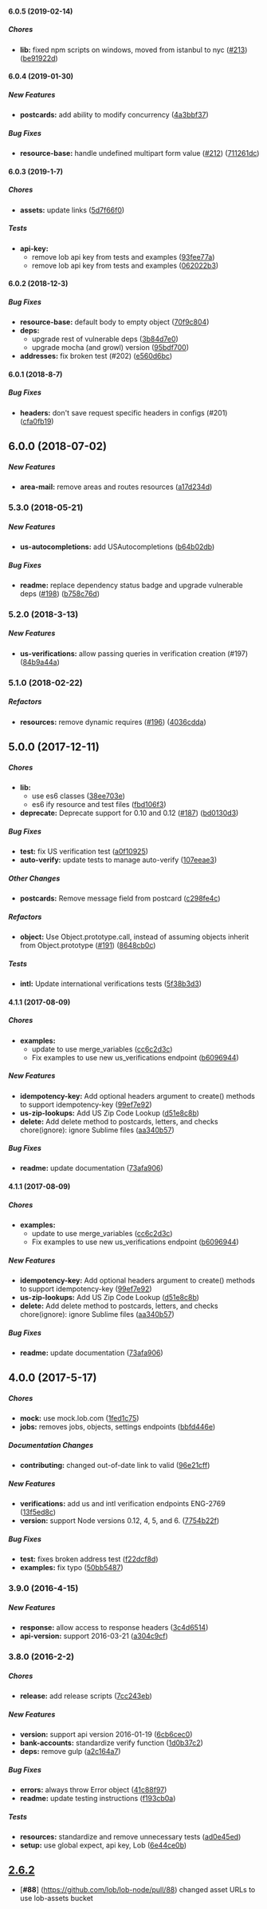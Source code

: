 #### 6.0.5 (2019-02-14)

##### Chores

* **lib:** fixed npm scripts on windows, moved from istanbul to nyc ([#213](https://github.com/lob/lob-node/pull/213)) ([be91922d](https://github.com/lob/lob-node/commit/be91922d59e4fa9cc747c0e8ae2523b6f5d319c6))

#### 6.0.4 (2019-01-30)

##### New Features

* **postcards:** add ability to modify concurrency ([4a3bbf37](https://github.com/lob/lob-node/commit/4a3bbf373727c7c2bd9098b8425988a4adfd70d8))

##### Bug Fixes

* **resource-base:** handle undefined multipart form value ([#212](https://github.com/lob/lob-node/pull/212)) ([711261dc](https://github.com/lob/lob-node/commit/711261dc23d9f09e8ae7050248068219775fb6eb))

#### 6.0.3 (2019-1-7)

##### Chores

* **assets:** update links ([5d7f66f0](https://github.com/lob/lob-node/commit/5d7f66f0487151a3b50b8d4581fe5b2cfa9474a9))

##### Tests

* **api-key:**
  * remove lob api key from tests and examples ([93fee77a](https://github.com/lob/lob-node/commit/93fee77a156c53eb9454fc0be3a4d220e1943d08))
  * remove lob api key from tests and examples ([062022b3](https://github.com/lob/lob-node/commit/062022b3cc89b921db4a1dec863d687d0db9dabb))

#### 6.0.2 (2018-12-3)

##### Bug Fixes

* **resource-base:** default body to empty object ([70f9c804](https://github.com/lob/lob-node/commit/70f9c804e1dabd2360afcf307e2e98b4787d46d9))
* **deps:**
  * upgrade rest of vulnerable deps ([3b84d7e0](https://github.com/lob/lob-node/commit/3b84d7e09b29b7cbd4718396f8fba7d74bc5b7ec))
  * upgrade mocha (and growl) version ([95bdf700](https://github.com/lob/lob-node/commit/95bdf700d99986d03cb85ad09d300df1557e8abf))
* **addresses:** fix broken test (#202) ([e560d6bc](https://github.com/lob/lob-node/commit/e560d6bc207f8d5964470ce1b9b9883829f198e3))

#### 6.0.1 (2018-8-7)

##### Bug Fixes

* **headers:** don't save request specific headers in configs (#201) ([cfa0fb19](https://github.com/lob/lob-node/commit/cfa0fb191581aef2aa4a42c8ca554446700956d8))

## 6.0.0 (2018-07-02)

##### New Features

* **area-mail:** remove areas and routes resources ([a17d234d](https://github.com/lob/lob-node/commit/a17d234da61f38c9a254642109a85aa6a5622810))

### 5.3.0 (2018-05-21)

##### New Features

* **us-autocompletions:**  add USAutocompletions ([b64b02db](https://github.com/lob/lob-node/commit/b64b02db3712d92a6934c37629c804debdfcb42c))

##### Bug Fixes

* **readme:**  replace dependency status badge and upgrade vulnerable deps ([#198](https://github.com/lob/lob-node/pull/198)) ([b758c76d](https://github.com/lob/lob-node/commit/b758c76d3cdd24d379c13ad5189dce4e28efe45e))

### 5.2.0 (2018-3-13)

##### New Features

* **us-verifications:** allow passing queries in verification creation (#197) ([84b9a44a](https://github.com/lob/lob-node/commit/84b9a44a0044eccc33bc8e1a839c54f9ae5cb067))

### 5.1.0 (2018-02-22)

##### Refactors

* **resources:** remove dynamic requires ([#196](https://github.com/lob/lob-node/pull/196)) ([4036cdda](https://github.com/lob/lob-node/commit/4036cdda417fc859dbe737eef48c78d97e38c1a8))

## 5.0.0 (2017-12-11)

##### Chores

* **lib:**
  * use es6 classes ([38ee703e](https://github.com/lob/lob-node/commit/38ee703e2e03703d4029a922144db53d51320c01))
  * es6 ify resource and test files ([fbd106f3](https://github.com/lob/lob-node/commit/fbd106f3554dafefc6c0e99d24959eaf7970b6fb))
* **deprecate:** Deprecate support for 0.10 and 0.12 ([#187](https://github.com/lob/lob-node/pull/187)) ([bd0130d3](https://github.com/lob/lob-node/commit/bd0130d31ff7df699d423043098385cdbec362a7))

##### Bug Fixes

* **test:** fix US verification test ([a0f10925](https://github.com/lob/lob-node/commit/a0f10925bd4e244d69c53c1e9097f3c04f70f5e5))
* **auto-verify:** update tests to manage auto-verify ([107eeae3](https://github.com/lob/lob-node/commit/107eeae3702290174438fd38ef0ab6d9193b3725))

##### Other Changes

* **postcards:** Remove message field from postcard ([c298fe4c](https://github.com/lob/lob-node/commit/c298fe4c5eace7d746b0215b3f7e5958ae0d18c8))

##### Refactors

* **object:** Use Object.prototype.call, instead of assuming objects inherit from Object.prototype ([#191](https://github.com/lob/lob-node/pull/191)) ([8648cb0c](https://github.com/lob/lob-node/commit/8648cb0cc192650352a061a8c110d09d7345ccf3))

##### Tests

* **intl:** Update international verifications tests ([5f38b3d3](https://github.com/lob/lob-node/commit/5f38b3d3df4b0d44bedd5bbbf5969a5279590b57))

#### 4.1.1 (2017-08-09)

##### Chores

* **examples:**
  * update to use merge_variables ([cc6c2d3c](https://github.com/lob/lob-node/commit/cc6c2d3c96492f52e0c6a173380985fa691ee86b))
  * Fix examples to use new us_verifications endpoint ([b6096944](https://github.com/lob/lob-node/commit/b6096944843d1a9ee67632ee6a27688bb3da381a))

##### New Features

* **idempotency-key:** Add optional headers argument to create() methods to support idempotency-key ([99ef7e92](https://github.com/lob/lob-node/commit/99ef7e92cc8e57608553abdd3b8acd38abe08cf3))
* **us-zip-lookups:** Add US Zip Code Lookup ([d51e8c8b](https://github.com/lob/lob-node/commit/d51e8c8b8f6a9facb1df94d80b230a2387a9e05f))
* **delete:** Add delete method to postcards, letters, and checks chore(ignore): ignore Sublime files ([aa340b57](https://github.com/lob/lob-node/commit/aa340b579cc87999dc7c0ed1cc571e30cefafbda))

##### Bug Fixes

* **readme:** update documentation ([73afa906](https://github.com/lob/lob-node/commit/73afa906bd393097a3a4d18988e80f8bf6c4308b))

#### 4.1.1 (2017-08-09)

##### Chores

* **examples:**
  * update to use merge_variables ([cc6c2d3c](https://github.com/lob/lob-node/commit/cc6c2d3c96492f52e0c6a173380985fa691ee86b))
  * Fix examples to use new us_verifications endpoint ([b6096944](https://github.com/lob/lob-node/commit/b6096944843d1a9ee67632ee6a27688bb3da381a))

##### New Features

* **idempotency-key:** Add optional headers argument to create() methods to support idempotency-key ([99ef7e92](https://github.com/lob/lob-node/commit/99ef7e92cc8e57608553abdd3b8acd38abe08cf3))
* **us-zip-lookups:** Add US Zip Code Lookup ([d51e8c8b](https://github.com/lob/lob-node/commit/d51e8c8b8f6a9facb1df94d80b230a2387a9e05f))
* **delete:** Add delete method to postcards, letters, and checks chore(ignore): ignore Sublime files ([aa340b57](https://github.com/lob/lob-node/commit/aa340b579cc87999dc7c0ed1cc571e30cefafbda))

##### Bug Fixes

* **readme:** update documentation ([73afa906](https://github.com/lob/lob-node/commit/73afa906bd393097a3a4d18988e80f8bf6c4308b))

## 4.0.0 (2017-5-17)

##### Chores

* **mock:** use mock.lob.com ([1fed1c75](https://github.com/lob/lob-node/commit/1fed1c753eeb4f6a0ec15ee4f3619c2758d7c08e))
* **jobs:** removes jobs, objects, settings endpoints ([bbfd446e](https://github.com/lob/lob-node/commit/bbfd446e85f43f870d1c40ed76f6ec7d9ffc8281))

##### Documentation Changes

* **contributing:** changed out-of-date link to valid ([96e21cff](https://github.com/lob/lob-node/commit/96e21cffa16efbe5c5cb3473368ca0362dfbb057))

##### New Features

* **verifications:** add us and intl verification endpoints ENG-2769 ([13f5ed8c](https://github.com/lob/lob-node/commit/13f5ed8c3b1297707f077116d5770dea35c283fa))
* **version:** support Node versions 0.12, 4, 5, and 6. ([7754b22f](https://github.com/lob/lob-node/commit/7754b22f020343b5adb93e4b9c2a5e8241023cfc))

##### Bug Fixes

* **test:** fixes broken address test ([f22dcf8d](https://github.com/lob/lob-node/commit/f22dcf8d6041c58e5dc766dbf0196d8d62a22130))
* **examples:** fix typo ([50bb5487](https://github.com/lob/lob-node/commit/50bb5487ea392d16dd5782b3f51fd398a911684a))

### 3.9.0 (2016-4-15)

##### New Features

* **response:** allow access to response headers ([3c4d6514](https://github.com/lob/lob-node/commit/3c4d65149a133b196385849a1296d55b360cc202))
* **api-version:** support 2016-03-21 ([a304c9cf](https://github.com/lob/lob-node/commit/a304c9cfe927138b8b37345c7ffd2c1fb9f0518f))

### 3.8.0 (2016-2-2)

##### Chores

* **release:** add release scripts ([7cc243eb](https://github.com/lob/lob-node/commit/7cc243eb))

##### New Features

* **version:** support api version 2016-01-19 ([6cb6cec0](https://github.com/lob/lob-node/commit/6cb6cec0))
* **bank-accounts:** standardize verify function ([1d0b37c2](https://github.com/lob/lob-node/commit/1d0b37c2))
* **deps:** remove gulp ([a2c164a7](https://github.com/lob/lob-node/commit/a2c164a7))

##### Bug Fixes

* **errors:** always throw Error object ([41c88f97](https://github.com/lob/lob-node/commit/41c88f97))
* **readme:** update testing instructions ([f193cb0a](https://github.com/lob/lob-node/commit/f193cb0a))

##### Tests

* **resources:** standardize and remove unnecessary tests ([ad0e45ed](https://github.com/lob/lob-node/commit/ad0e45ed))
* **setup:** use global expect, api key, Lob ([6e44ce0b](https://github.com/lob/lob-node/commit/6e44ce0b))

## [**2.6.2**](https://github.com/lob/lob-node/releases/tag/v2.6.2)
- [**#88**] (https://github.com/lob/lob-node/pull/88) changed asset URLs to use lob-assets bucket

